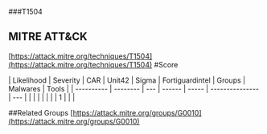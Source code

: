 ###T1504
## MITRE ATT&CK
[https://attack.mitre.org/techniques/T1504](https://attack.mitre.org/techniques/T1504)
#Score

| Likelihood | Severity | CAR | Unit42 | Sigma | Fortiguardintel | Groups | Malwares | Tools |
| ---------- | -------- | --- | ------ | ----- | --------------- | ---  |
 |   |   |   |   |   |   | 1 |   |   |

##Related Groups
[https://attack.mitre.org/groups/G0010](https://attack.mitre.org/groups/G0010)
[]()
